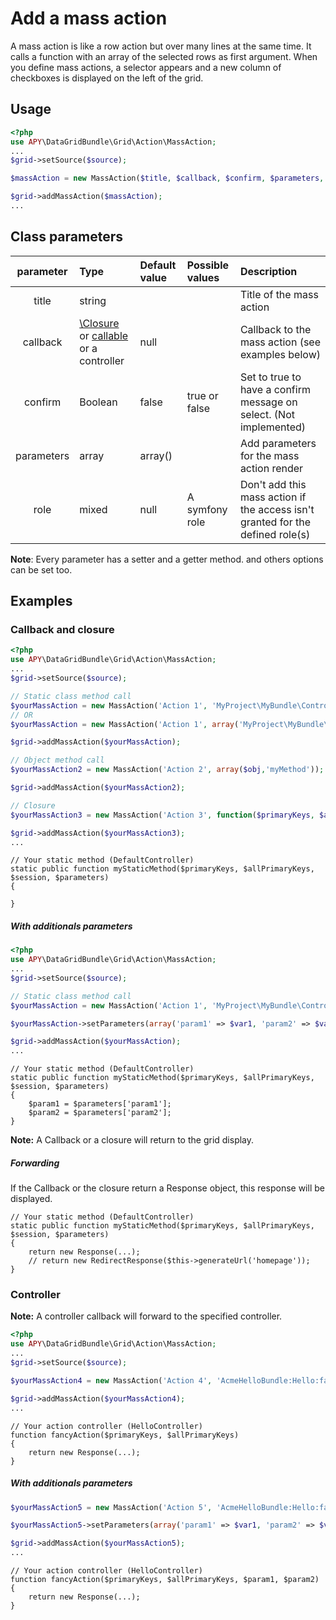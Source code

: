 Add a mass action
=================

A mass action is like a row action but over many lines at the same time.
It calls a function with an array of the selected rows as first argument.
When you define mass actions, a selector appears and a new column of checkboxes is displayed on the left of the grid.

## Usage
```php
<?php
use APY\DataGridBundle\Grid\Action\MassAction;
...
$grid->setSource($source);

$massAction = new MassAction($title, $callback, $confirm, $parameters, $role);

$grid->addMassAction($massAction);
...
```

## Class parameters

|parameter|Type|Default value|Possible values|Description|
|:--:|:--|:--|:--|:--|
|title|string|||Title of the mass action|
|callback|[\Closure](http://php.net/manual/en/functions.anonymous.php) or [callable](http://php.net/manual/en/language.types.callable.php) or a controller |null||Callback to the mass action (see examples below)|
|confirm|Boolean|false|true or false|Set to true to have a confirm message on select. (Not implemented)|
|parameters|array|array()||Add parameters for the mass action render|
|role|mixed|null|A symfony role|Don't add this mass action if the access isn't granted for the defined role(s)|

**Note**: Every parameter has a setter and a getter method. and others options can be set too.

## Examples

### Callback and closure

```php
<?php
use APY\DataGridBundle\Grid\Action\MassAction;
...
$grid->setSource($source);

// Static class method call
$yourMassAction = new MassAction('Action 1', 'MyProject\MyBundle\Controller\DefaultController::myStaticMethod');
// OR
$yourMassAction = new MassAction('Action 1', array('MyProject\MyBundle\Controller\DefaultController','myStaticMethod'));

$grid->addMassAction($yourMassAction);

// Object method call
$yourMassAction2 = new MassAction('Action 2', array($obj,'myMethod'));

$grid->addMassAction($yourMassAction2);

// Closure
$yourMassAction3 = new MassAction('Action 3', function($primaryKeys, $allPrimaryKeys, $session, $parameters) { ... });

$grid->addMassAction($yourMassAction3);
...
```

```
// Your static method (DefaultController)
static public function myStaticMethod($primaryKeys, $allPrimaryKeys, $session, $parameters)
{

}
```

##### With additionals parameters

```php
<?php
use APY\DataGridBundle\Grid\Action\MassAction;
...
$grid->setSource($source);

// Static class method call
$yourMassAction = new MassAction('Action 1', 'MyProject\MyBundle\Controller\DefaultController::myStaticMethod');

$yourMassAction->setParameters(array('param1' => $var1, 'param2' => $var2));

$grid->addMassAction($yourMassAction);
...
```

```
// Your static method (DefaultController)
static public function myStaticMethod($primaryKeys, $allPrimaryKeys, $session, $parameters)
{
    $param1 = $parameters['param1'];
    $param2 = $parameters['param2'];
}
```

**Note:** A Callback or a closure will return to the grid display.

##### Forwarding

If the Callback or the closure return a Response object, this response will be displayed.

```
// Your static method (DefaultController)
static public function myStaticMethod($primaryKeys, $allPrimaryKeys, $session, $parameters)
{
    return new Response(...);
    // return new RedirectResponse($this->generateUrl('homepage'));
}
```


### Controller

**Note:** A controller callback will forward to the specified controller.

```php
<?php
use APY\DataGridBundle\Grid\Action\MassAction;
...
$grid->setSource($source);

$yourMassAction4 = new MassAction('Action 4', 'AcmeHelloBundle:Hello:fancy');

$grid->addMassAction($yourMassAction4);
...
```

```
// Your action controller (HelloController)
function fancyAction($primaryKeys, $allPrimaryKeys)
{
	return new Response(...);
}
```

##### With additionals parameters

```php
$yourMassAction5 = new MassAction('Action 5', 'AcmeHelloBundle:Hello:fancy');

$yourMassAction5->setParameters(array('param1' => $var1, 'param2' => $var2));

$grid->addMassAction($yourMassAction5);
...
```

```
// Your action controller (HelloController)
function fancyAction($primaryKeys, $allPrimaryKeys, $param1, $param2)
{
	return new Response(...);
}
```
